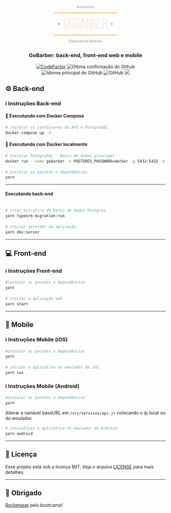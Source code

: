<h1 align="center">
  <img alt="GoBarber" title="gobarber" src=".github/logo.svg" width="200px" />
</h1>

<h3 align="center">
  GoBarber: back-end, front-end web e mobile
</h3>

<p align = "center">
<a href="https://www.codefactor.io/repository/github/hugo-marcelo/gobarber-ts"><img src="https://www.codefactor.io/repository/github/hugo-marcelo/gobarber-ts/badge" alt="CodeFactor" /></a>
<img alt = "Última confirmação do Github" src = "https://img.shields.io/github/last-commit/hugo-marcelo/gobarber-ts">
<img alt = "Idioma principal do GitHub" src = "https://img.shields.io/github/languages/top/hugo-marcelo/gobarber-ts">
<img alt = "GitHub" src = "https://img.shields.io/github/license/hugo-marcelo/gobarber-ts.svg">
<a href="https://www.codacy.com/manual/hugo-marcelo/gobarber-ts?utm_source=github.com&amp;utm_medium=referral&amp;utm_content=hugo-marcelo/gobarber-ts&amp;utm_campaign=Badge_Grade"><img src="https://api.codacy.com/project/badge/Grade/147d0b2836734c79b7ee5ea035f065b4"/></a>
</p>

## :gear: Back-end

### :information_source: Instruções Back-end

#### :whale: Executando com Docker Compose

```bash
# instalar os contâineres da API e PostgreSQL
docker-compose up -d
```

#### :whale: Executando com Docker localmente

```bash
# instalar PostgreSQL - Banco de dados principal
docker run --name gobarber -e POSTGRES_PASSWORD=docker -p 5432:5432 -d postgres

# instalar os pacotes e dependências
yarn
```

---

#### Executando back-end

```bash

# criar estrutura do banco de dados Postgres
yarn typeorm migration:run

# iniciar servidor da aplicação
yarn dev:server

```

---

## :computer: Front-end

### :information_source: Instruções Front-end

```bash
#instalar os pacotes e dependências
yarn

# iniciar a aplicação web
yarn start
```
---
## :iphone: Mobile

### :information_source: Instruções Mobile (iOS)
```bash
#instalar os pacotes e dependências
yarn

# iniciar o aplicativo no emulador do iOS
yarn ios
```

### :information_source: Instruções Mobile (Android)
```bash
#instalar os pacotes e dependências
yarn
```
Alterar a variável baseURL em `/src/services/api.js` colocando o ip local ou do emulador

```bash
# inicializar o aplicativo no emulador do Android
yarn android
```

---

## :memo: Licença

Esse projeto está sob a licença MIT. Veja o arquivo [LICENSE](LICENSE) para mais detalhes.

---

## :clap: Obrigado

[Rocketseat](https://rocketseat.com.br/) pelo bootcamp!
